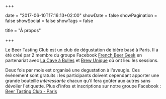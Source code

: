 +++

date = "2017-06-10T17:16:13+02:00"
showDate = false
showPagination = false
showSocial = false
showTags = false

title = "À propos"

+++

Le Beer Tasting Club est un club de dégustation de bière basé à Paris. Il a été créé par 2 membre du groupe Facebook <a href='https://www.facebook.com/groups/frenchbeergeek/'>French Beer Geek</a> en partenariat avec <a href='https://www.caveabulles-paris.fr'>La Cave à Bulles</a> et <a href='http://www.brewunique.com/'>Brew Unique</a> où ont lieu les sessions.

Deux fois par mois est organisé une degustation à l'aveugle. Ces événement sont gratuits : les participants doivent cependant apporter une grande bouteille _intéressante_ chacun qu'il fera goûter aux autres sans dévoiler l'étiquette. Plus d'infos et inscriptions sur notre groupe Facebook : <a href='https://www.facebook.com/groups/375972799460320/'>Beer Tasting Club - Paris</a>
